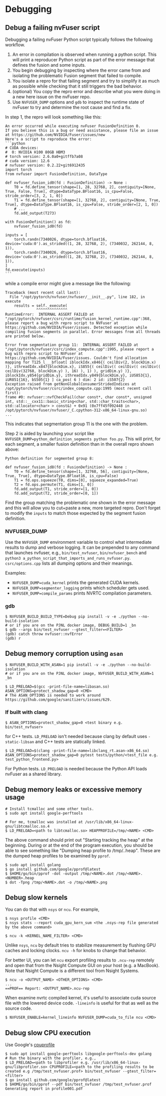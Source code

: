 <!--
 * SPDX-FileCopyrightText: Copyright (c) 2025-present NVIDIA CORPORATION & AFFILIATES.
 * All rights reserved.
 * SPDX-License-Identifier: BSD-3-Clause
-->

# Debugging

## Debug a failing nvFuser script

Debugging a failing nvFuser Python script typically follows the following workflow.

1. An error in compilation is observed when running a python script. This will print a reproducer Python script as part of the error message that defines the fusion and some inputs.
3. You begin debugging by inspecting where the error came from and isolating the problematic Fusion segment that failed to compile.
4. You isolate a repro for that failing segment and try to simplify it as much as possible while checking that it still triggers the bad behavior.
2. (optional) You copy the repro error and describe what you were doing in a new here issue on the nvFuser repo.
5. Use `NVFUSER_DUMP` options and `gdb` to inspect the runtime state of nvFuser to try and determine the root cause and find a fix.

In step 1, the repro will look something like this:
````
An error occurred while executing nvFuser FusionDefinition 0.
If you believe this is a bug or need assistance, please file an issue at https://github.com/NVIDIA/Fuser/issues/new
Here's a script to reproduce the error:
```python
# CUDA devices:
#  0: NVIDIA H100 80GB HBM3
# torch version: 2.6.0a0+gitffb7a08
# cuda version: 12.6
# nvfuser version: 0.2.22+git6912435
import torch
from nvfuser import FusionDefinition, DataType

def nvfuser_fusion_id0(fd : FusionDefinition) -> None :
    T0 = fd.define_tensor(shape=[1, 28, 32768, 2], contiguity=[None, True, False, True], dtype=DataType.BFloat16, is_cpu=False, stride_order=[3, 2, 1, 0])
    T1 = fd.define_tensor(shape=[1, 32768, 2], contiguity=[None, True, True], dtype=DataType.BFloat16, is_cpu=False, stride_order=[2, 1, 0])
    # ...
    fd.add_output(T273)

with FusionDefinition() as fd:
    nvfuser_fusion_id0(fd)

inputs = [
    torch.randn(7340026, dtype=torch.bfloat16, device='cuda:0').as_strided((1, 28, 32768, 2), (7340032, 262144, 8, 1)),
    torch.randn(7340026, dtype=torch.bfloat16, device='cuda:0').as_strided((1, 28, 32768, 2), (7340032, 262144, 8, 1)),
]
fd.execute(inputs)
```
````
while a compile error might give a message like the following:
```
Traceback (most recent call last):
  File "/opt/pytorch/nvfuser/nvfuser/__init__.py", line 182, in execute
    results = self._execute(
              ^^^^^^^^^^^^^^
RuntimeError:  INTERNAL ASSERT FAILED at "/opt/pytorch/nvfuser/csrc/runtime/fusion_kernel_runtime.cpp":368, please report a bug with repro script to NVFuser at https://github.com/NVIDIA/Fuser/issues. Detected exception while compiling fusion segments in parallel. Error messages from all threads are printed below.

Error from segmentation group 11:  INTERNAL ASSERT FAILED at "/opt/pytorch/nvfuser/csrc/index_compute.cpp":1995, please report a bug with repro script to NVFuser at https://github.com/NVIDIA/Fuser/issues. Couldn't find allocation mapping for T125_l___bfloat[ iblockIdx.x846{( ceilDiv(2, blockDim.x) )}, ithreadIdx.x847{blockDim.x}, iS855{( ceilDiv(( ceilDiv(( ceilDiv(( ceilDiv(32768, blockDim.y) ), 16) ), 1) ), gridDim.y) )}, iblockIdx.y854{gridDim.y}, ithreadIdx.y849{blockDim.y}, iUS853{1}, iUR851{16}, bS505{1} ] ca_pos( 6 ) dim: 2 id: iS507{2}
Exception raised from getNonGlobalConsumerStridedIndices at /opt/pytorch/nvfuser/csrc/index_compute.cpp:1995 (most recent call first):
frame #0: nvfuser::nvfCheckFail(char const*, char const*, unsigned int, std::__cxx11::basic_string<char, std::char_traits<char>, std::allocator<char> > const&) + 0x91 (0x7ff45f092448 in /opt/pytorch/nvfuser/nvfuser/_C.cpython-312-x86_64-linux-gnu.so)
...
```
This indicates that segmentation group 11 is the one with the problem.

Step 2 is aided by launching your script like `NVFUSER_DUMP=python_definition_segments python foo.py`. This will print, for each segment, a smaller fusion definition than in the overall repro shown above:
```
Python definition for segmented group 8:

def nvfuser_fusion_id8(fd : FusionDefinition) -> None :
    T0 = fd.define_tensor(shape=[1, 32768, 56], contiguity=[None, True, True], dtype=DataType.BFloat16, is_cpu=False)
    T1 = fd.ops.squeeze(T0, dims=[0], squeeze_expanded=True)
    T2 = fd.ops.permute(T1, dims=[1, 0])
    fd.add_output(T1, stride_order=[1, 0])
    fd.add_output(T2, stride_order=[0, 1])
```
Find the group matching the problematic one shown in the error message and this will allow you to cut+paste a new, more targeted repro. Don't forget to modify the `inputs` to match those expected by the segment fusion definition.

### NVFUSER_DUMP

Use the `NVFUSER_DUMP` environment variable to control what intermediate results
to dump and verbose logging. It can be prepended to any command that launches
nvfuser, e.g., `bin/test_nvfuser`, `bin/nvfuser_bench` and `python3
a_python_script_that_imports_and_runs_nvfuser.py`.
`csrc/options.cpp` lists all dumping options and their meanings.

Examples:
* `NVFUSER_DUMP=cuda_kernel` prints the generated CUDA kernels.
* `NVFUSER_DUMP=segmenter_logging` prints which scheduler gets used.
* `NVFUSER_DUMP=compile_params` prints NVRTC compilation parameters.

### gdb

```shell
$ NVFUSER_BUILD_BUILD_TYPE=Debug pip install -v -e ./python --no-build-isolation
# or if you are on the PJNL docker image, DEBUG_BUILD=1 _bn
$ gdb --args bin/test_nvfuser --gtest_filter=<FILTER>
(gdb) catch throw nvfuser::nvfError
(gdb) r
```

## Debug memory corruption using `asan`

```shell
$ NVFUSER_BUILD_WITH_ASAN=1 pip install -v -e ./python --no-build-isolation
# or if you are on the PJNL docker image, NVFUSER_BUILD_WITH_ASAN=1 _bn

$ LD_PRELOAD=$(gcc -print-file-name=libasan.so) ASAN_OPTIONS=protect_shadow_gap=0 <CMD>
# The ASAN_OPTIONS is needed to work around https://github.com/google/sanitizers/issues/629.
```

### If built with clang

```shell
$ ASAN_OPTIONS=protect_shadow_gap=0 <test binary e.g. bin/test_nvfuser>
```
for C++ tests. `LD_PRELOAD` isn't needed because clang by default uses `-static-libsan` and C++ tests are statically linked.

```shell
$ LD_PRELOAD=$(clang -print-file-name=libclang_rt.asan-x86_64.so) ASAN_OPTIONS=protect_shadow_gap=0 pytest tests/python/<test_file e.g. test_python_frontend.py>
```
For Python tests. `LD_PRELOAD` is needed because the Python API loads nvFuser as a shared library.

## Debug memory leaks or excessive memory usage

```shell
# Install tcmalloc and some other tools.
$ sudo apt install google-perftools

# For me, tcmalloc was installed at /usr/lib/x86_64-linux-gnu/libtcmalloc.so.4
$ LD_PRELOAD=<path to libtcmalloc.so> HEAPPROFILE=/tmp/<NAME> <CMD>
```

The above command should print out "Starting tracking the heap" at the beginning. During or at the end of the program execution, you should be able to see something like "Dumping heap profile to /tmp/<NAME>.<NUMBER>.heap". These are the dumped heap profiles to be examined by `pprof`.

```shell
$ sudo apt install golang
$ go install github.com/google/pprof@latest
$ $HOME/go/bin/pprof -dot -output /tmp/<NAME>.dot /tmp/<NAME>.<NUMBER>.heap
$ dot -Tpng /tmp/<NAME>.dot -o /tmp/<NAME>.png
```

## Debug slow kernels

You can do that with `nsys` or `ncu`. For example,

```shell
$ nsys profile <CMD>
$ nsys stats --report cuda_gpu_kern_sum <the .nsys-rep file generated by the above command>
```

```shell
$ ncu -k <KERNEL_NAME_FILTER> <CMD>
```

Unlike `nsys`, `ncu` by default tries to stabilize measurement by flushing GPU caches and locking clocks. `ncu -h` for knobs to change that behavior.

For better UI, you can let `ncu` export profiling results to `.ncu-rep` remotely and open that from the Nsight Compute GUI on your host (e.g. a MacBook). Note that Nsight Compute is a different tool from Nsight Systems.

```shell
$ ncu -o <OUTPUT_NAME> <OTHER_OPTIONS> <CMD>
...
==PROF== Report: <OUTPUT_NAME>.ncu-rep
```

When examine nvrtc compiled kernel, it's useful to associate cuda source file with the lowered device code. `-lineinfo` is useful for that as well as the source code.
```shell
$ NVFUSER_ENABLE=kernel_lineinfo NVFUSER_DUMP=cuda_to_file ncu <CMD>
```

## Debug slow CPU execution

Use Google's [cpuprofile](https://gperftools.github.io/gperftools/cpuprofile.html)

```shell
$ sudo apt install google-perftools libgoogle-perftools-dev golang
# Run the binary with the profiler, e.g.,
$ LD_PRELOAD=<path to libprofiler e.g. /usr/lib/x86_64-linux-gnu/libprofiler.so> CPUPROFILE=<path to the profiling results to be created e.g /tmp/test_nvfuser.prof> bin/test_nvfuser --gtest_filter=<filter>
$ go install github.com/google/pprof@latest
$ $HOME/go/bin/pprof --pdf bin/test_nvfuser /tmp/test_nvfuser.prof
Generating report in profile001.pdf
```
